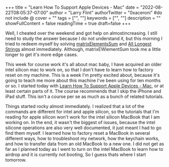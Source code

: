 +++
title = "Learn How To Support Apple Devices - Mac"
date = "2022-08-22T08:05:37-07:00"
author = "Larry Flint"
authorTwitter = "0xaceroni" #do not include @
cover = ""
tags = ["", ""]
keywords = ["", ""]
description = ""
showFullContent = false
readingTime = true
draft=false
+++

Well, I cheated over the weekend and got help on almostincreasing. I still need to study the answer because I do not understand it, but this morning I tried to redeem myself by solving [matrixElementsSum](https://app.codesignal.com/arcade/intro/level-2/xskq4ZxLyqQMCLshr) and [All Longest Strings](https://app.codesignal.com/arcade/intro/level-3/fzsCQGYbxaEcTr2bL) almost immediately. Although, matrixEWlementSum took me a little longer to get it's more edge cases.

This week for course work it's all about mac baby, I have acquired an older intel silicon mac to work on, so that I don't have to learn how to factory reset on my machine. This is a week I'm pretty excited about, because it's going to teach me more about this machine I've been using for ten months or so. I started today with [Learn How To Support Apple Devices - Mac](https://it-training.apple.com/tutorials/apt-support#setting-up-and-restoring-mac), or at least certain parts of it. The course recommends that I skip the iPhone and iPad stuff. This isn't a course per se as much as a bunch of related tutorials.

Things started rocky almost immediately. I realized that a lot of the commands are different for intel and apple silicon, so the tutorials that I'm reading for apple silicon won't work for the intel silicon MacBook that I am working on. In the end, it wasn't the biggest of issues, because the intel silicone operations are also very well documented, it just meant I had to go find them myself. I learned how to factory reset a MacBook in several different ways, how to troubleshoot my network, how the keychain works, and how to transfer data from an old MacBook to a new one. I did not get as far as I planned today as I went to turn on the intel MacBook to learn how to airdrop and it is currently not booting, So I guess thats where I start tomorrow.
